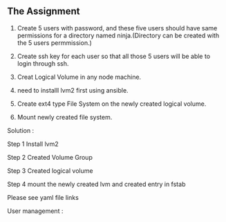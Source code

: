 ## The Assignment

 
1. Create 5 users with password, and these five users should have same permissions for a directory named ninja.(Directory can be created with the 5 users permmission.)
1. Create ssh key for each user so that  all those 5 users will be able to login through ssh.

1. Creat Logical Volume in any node machine.
1. need to installl lvm2 first using ansible.
1. Create ext4 type File System on the newly created logical volume.
1. Mount newly created file system.


Solution :

Step 1 Install lvm2

Step 2 Created Volume Group

Step 3 Created logical volume

Step 4 mount the newly created lvm and created entry in fstab

Please see yaml file links 

User management : 

